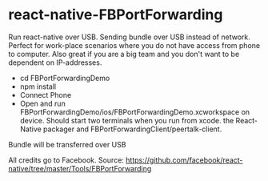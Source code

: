 # react-native-FBPortForwarding

Run react-native over USB. Sending bundle over USB instead of network.
Perfect for work-place scenarios where you do not have access from phone to computer.
Also great if you are a big team and you don't want to be dependent on IP-addresses.

* cd FBPortForwardingDemo
* npm install
* Connect Phone
* Open and run FBPortForwardingDemo/ios/FBPortForwardingDemo.xcworkspace on device.
Should start two terminals when you run from xcode.
the React-Native packager
and FBPortForwardingClient/peertalk-client.

Bundle will be transferred over USB

All credits go to Facebook.
Source:
https://github.com/facebook/react-native/tree/master/Tools/FBPortForwarding
